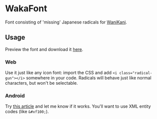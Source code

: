 # WakaFont

Font consisting of 'missing' Japanese radicals for [WaniKani](https://wanikani.com).

## Usage

Preview the font and download it [here](https://wakafont.surge.sh/).

### Web

Use it just like any icon font: import the CSS and add `<i class="radical-gun"></i>` somewhere in your code. Radicals will behave just like normal characters, but won't be selectable.

### Android

Try [this article][bbcoder] and let me know if it works. You'll want to use XML entity codes (like `&#xf100;`).

[bbcoder]: http://www.barebonescoder.com/2010/05/android-development-using-custom-fonts/
